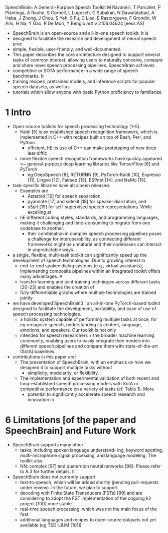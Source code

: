 SpeechBrain: A General-Purpose Speech Toolkit
M Ravanelli, T Parcollet, P Plantinga, A Rouhe, S Cornell, L Lugosch,
  C Subakan, N Dawalatabad, A Heba, J Zhong, J Chou, S Yeh, S Fu, C Liao,
  E Rastorgueva, F Grondin, W Aris, H Na, Y Gao, R De Mori, Y Bengio
arXiv:2106.04624 [eess.AS]

* SpeechBrain is an open-source and all-in-one speech toolkit. It is 
* designed to facilitate the research and development of neural speech proc
* simple, flexible, user-friendly, and well-documented.
* This paper describes the core architecture designed to support several tasks
  of common interest, allowing users to naturally conceive, compare and share
  novel speech processing pipelines. SpeechBrain achieves 
* competitive or SOTA performance in a wide range of speech benchmarks. It
* training recipes, pretrained models, and inference scripts
  for popular speech datasets, as well as 
* tutorials which allow anyone with basic Python proficiency to familiarize

# 1 Intro

* Open-source toolkits for speech processing technology [1–5]. 
  * Kaldi [5] is an established speech recognition framework, which is
    implemented in C++ with recipes built on top of Bash, Perl, and Python
    * efficient, hE its use of C++ can make prototyping of new deep lear diffic
  * more flexible speech recognition frameworks have quickly appeared
    <~ general-purpose deep learning libraries like TensorFlow [6] and PyTorch
    * eg DeepSpeech [8], RETURNN [9], PyTorch-Kaldi [10], Espresso [11],
      Lingvo [12], Fairseq [13], ESPnet [14], and NeMo [15].
* task-specific libraries have also been released. 
  * Examples are 
    * Asteroid [16] for speech separation, 
    * pyannote [17] and sidekit [18] for speaker diarization, and
    * s3prl [19] for self-supervised speech representations. While excelling at
  * hE different coding styles, standards, and programming languages, making it
    challenging and time-consuming to migrate from one codebase to another.
    * their combination in complex speech processing pipelines poses a
      challenge for interoperability, as connecting different frameworks might
      be unnatural and their codebases can interact in unpredictable ways.
* a single, flexible, multi-task toolkit can significantly speed up the
  development of speech technologies. Due to growing interest in 
  * end-to-end spoken dialog systems (e.g., virtual assistants), implementing
    composite pipelines within an integrated toolkit offers many advantages. A
  * transfer learning and joint training techniques across different tasks
    [20–23] and enables the creation of
  * fully differentiable graphs where multiple technologies are trained jointly
* we have developed SpeechBrain3 , an all-in-one PyTorch-based toolkit
  designed to facilitate the development, portability, and ease of use of
  speech processing technologies.
  * a holistic system capable of performing multiple tasks at once, for
    eg recognize speech, understanding its content, language, emotions, and
    speakers. Our toolkit is not only 
  * intended for speech researchers + the broader machine learning community,
    enabling users to easily integrate their models into different speech
    pipelines and compare them with state-of-the-art (SotA) baselines.
* contributions in this paper are:
  * The presentation of SpeechBrain, with an
    emphasis on how we designed it to support multiple tasks without
    * simplicity, modularity, or flexibility.
  * The implementation and experimental validation of both
    recent and long-established speech processing models with
    SotA or competitive performance on a variety of tasks (cf. Table 1).  More
    * potential to significantly accelerate speech research and innovation in

# 6 Limitations [of the paper and SpeechBrain] and Future Work

* SpeechBrain supports many other 
  * tasks, including spoken language understand- ing, keyword spotting,
    multi-microphone signal processing, and language modeling. The toolkit also
  * NN: complex [97] and quaternion neural networks [98]. Please refer to A.3
    for further details. It 
* SpeechBrain does not currently support 
  * text-to-speech, which will be added shortly (pending pull-requests under
    review). In the future, we plan to support 
  * decoding with Finite State Transducers (FSTs) [99] and are considering to
    adopt the FST implementation of the ongoing k2 project [100] once stable.
  * real-time speech processing, which was not the main focus of the first
  * additional languages and recipes to open-source datasets not yet available
    (eg TED-LIUM [101])
